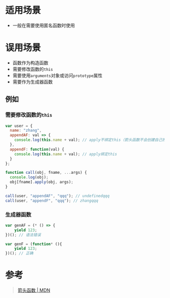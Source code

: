 # 适用场景

-   一般在需要使用匿名函数时使用

# 误用场景

-   函数作为构造函数
-   需要修改函数的`this`
-   需要使用`arguments`对象或访问`prototype`属性
-   需要作为生成器函数

## 例如

### 需要修改函数的`this`

```javascript
var user = {
  name: "zhang",
  appendAF: val => {
    console.log(this.name + val); // apply不绑定this（箭头函数不会创建自己的this,它只会从自己的作用域链的上一层继承this。）
  },
  appendF: function(val) {
    console.log(this.name + val); // apply绑定this
  }
};

function call(obj, fname, ...args) {
  console.log(obj);
  obj[fname].apply(obj, args);
}

call(user, "appendAF", "qqq"); // undefinedqqq
call(user, "appendF", "qqq"); // zhangqqq
```

### 生成器函数

```javascript
var genAF = (* () => {
    yield 123;
})(); // 语法错误

var genF = (function* (){
    yield 123;
})(); // 正确
```

# 参考

> [箭头函数 | MDN](https://developer.mozilla.org/zh-CN/docs/Web/JavaScript/Reference/Functions/Arrow_functions)
